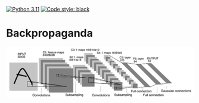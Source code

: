 [![Python 3.11](https://img.shields.io/badge/python-3.11-blue.svg)](https://www.python.org/downloads/release/python-3100/) [![Code style: black](https://img.shields.io/badge/code%20style-black-000000.svg)](https://github.com/psf/black)

# Backpropaganda

![LeNet-5](docs/lenet-5.webp)
